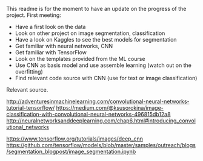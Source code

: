 This readme is for the moment to have an update on the progress of the project.
First meeting:
- Have a first look on the data
- Look on other project on image segmentation, classification
- Have a look on Kaggles to see the best models for segmentation
- Get familiar with neural networks, CNN
- Get familiar with TensorFlow
- Look on the templates provided from the ML course
- Use CNN as basis model and use assemble learning (watch out on the overfitting)
- Find relevant code source with CNN (use for text or image classification)


Relevant source.

http://adventuresinmachinelearning.com/convolutional-neural-networks-tutorial-tensorflow/
https://medium.com/@ksusorokina/image-classification-with-convolutional-neural-networks-496815db12a8
http://neuralnetworksanddeeplearning.com/chap6.html#introducing_convolutional_networks

https://www.tensorflow.org/tutorials/images/deep_cnn
https://github.com/tensorflow/models/blob/master/samples/outreach/blogs/segmentation_blogpost/image_segmentation.ipynb
